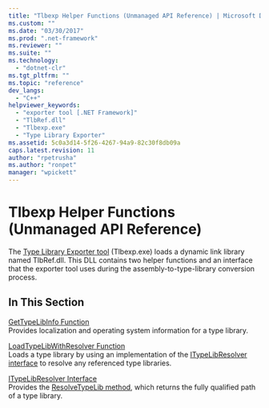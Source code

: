 ```yaml
---
title: "Tlbexp Helper Functions (Unmanaged API Reference) | Microsoft Docs"
ms.custom: ""
ms.date: "03/30/2017"
ms.prod: ".net-framework"
ms.reviewer: ""
ms.suite: ""
ms.technology: 
  - "dotnet-clr"
ms.tgt_pltfrm: ""
ms.topic: "reference"
dev_langs: 
  - "C++"
helpviewer_keywords: 
  - "exporter tool [.NET Framework]"
  - "TlbRef.dll"
  - "Tlbexp.exe"
  - "Type Library Exporter"
ms.assetid: 5c0a3d14-5f26-4267-94a9-82c30f8db09a
caps.latest.revision: 11
author: "rpetrusha"
ms.author: "ronpet"
manager: "wpickett"
---
```

# Tlbexp Helper Functions (Unmanaged API Reference)
The [Type Library Exporter tool](../../../../docs/framework/tools/tlbexp-exe-type-library-exporter.md) (Tlbexp.exe) loads a dynamic link library named TlbRef.dll. This DLL contains two helper functions and an interface that the exporter tool uses during the assembly-to-type-library conversion process.  
  
## In This Section  
 [GetTypeLibInfo Function](../../../../docs/framework/unmanaged-api/tlbexp/gettypelibinfo-function.md)  
 Provides localization and operating system information for a type library.  
  
 [LoadTypeLibWithResolver Function](../../../../docs/framework/unmanaged-api/tlbexp/loadtypelibwithresolver-function.md)  
 Loads a type library by using an implementation of the [ITypeLibResolver interface](../../../../docs/framework/unmanaged-api/tlbexp/itypelibresolver-interface.md) to resolve any referenced type libraries.  
  
 [ITypeLibResolver Interface](../../../../docs/framework/unmanaged-api/tlbexp/itypelibresolver-interface.md)  
 Provides the [ResolveTypeLib method](../../../../docs/framework/unmanaged-api/tlbexp/resolvetypelib-method.md), which returns the fully qualified path of a type library.
